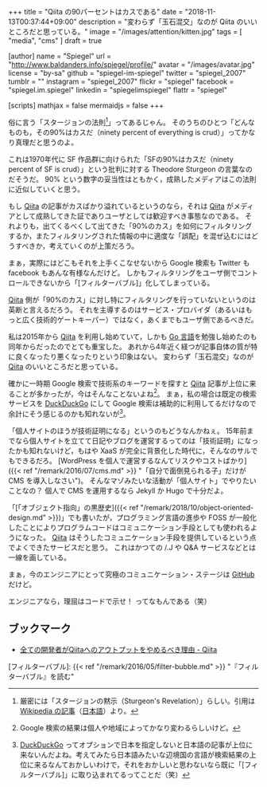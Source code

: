 +++
title = "Qiita の90パーセントはカスである"
date =  "2018-11-13T00:37:44+09:00"
description = "変わらず「玉石混交」なのが Qiita のいいところだと思っている。"
image = "/images/attention/kitten.jpg"
tags = [ "media", "cms" ]
draft = true

[author]
  name      = "Spiegel"
  url       = "http://www.baldanders.info/spiegel/profile/"
  avatar    = "/images/avatar.jpg"
  license   = "by-sa"
  github    = "spiegel-im-spiegel"
  twitter   = "spiegel_2007"
  tumblr    = ""
  instagram = "spiegel_2007"
  flickr    = "spiegel"
  facebook  = "spiegel.im.spiegel"
  linkedin  = "spiegelimspiegel"
  flattr    = "spiegel"

[scripts]
  mathjax = false
  mermaidjs = false
+++

俗に言う「スタージョンの法則[^sr1]」ってあるじゃん。
そのうちのひとつ「どんなものも，その90%はカスだ（ninety percent of everything is crud）」ってかなり真理だと思うのよ。

[^sr1]: 厳密には「スタージョンの黙示（Sturgeon's Revelation）」らしい。引用は [Wikipedia の記事](https://en.wikipedia.org/wiki/Sturgeon%27s_law "Sturgeon's law - Wikipedia")（[日本語](https://ja.wikipedia.org/wiki/%E3%82%B9%E3%82%BF%E3%83%BC%E3%82%B8%E3%83%A7%E3%83%B3%E3%81%AE%E6%B3%95%E5%89%87 "スタージョンの法則 - Wikipedia")）より。

これは1970年代に SF 作品群に向けられた「SFの90%はカスだ（ninety percent of SF is crud）」という批判に対する Theodore Sturgeon の言葉なのだそうだ。
90% という数字の妥当性はともかく，成熟したメディアはこの法則に近似していくと思う。

もし [Qiita] の記事がカスばかり溢れているというのなら，それは [Qiita] がメディアとして成熟してきた証でありユーザとしては歓迎すべき事態なのである。
それよりも，出てくるべくして出てきた「90%のカス」を如何にフィルタリングするか，またフィルタリングされた情報の中に適度な「誤配」を混ぜ込むにはどうすべきか，考えていくのが上策だろう。

まぁ，実際にはどこもそれを上手くこなせないから Google 検索も Twitter も facebook もあんな有様なんだけど。
しかもフィルタリングをユーザ側でコントロールできないから「[フィルターバブル]」化してしまっている。

[Qiita] 側が「90%のカス」に対し特にフィルタリングを行っていないというのは英断と言えるだろう。
それを主導するのはサービス・プロバイダ（あるいはもっと広く技術的ゲートキーパー）ではなく，あくまでもユーザ側であるべきだ。

私は2015年から [Qiita] を利用し始めていて，しかも [Go 言語]を勉強し始めたのも同年からだったのでとても重宝した。
あれから4年近く経つが記事自体の質が特に良くなったり悪くなったりという印象はない。
変わらず「玉石混交」なのが [Qiita] のいいところだと思っている。

確かに一時期 Google 検索で技術系のキーワードを探すと [Qiita] 記事が上位に来ることが多かったが，今はそんなことないよね[^gs1]。
まぁ，私の場合は既定の検索サービスを [DuckDuckGo] にして Google 検索は補助的に利用してるだけなので余計にそう感じるのかも知れないが[^ddg1]。

[^gs1]: Google 検索の結果は個人や地域によってかなり変わるらしいけど。
[^ddg1]: [DuckDuckGo] ってオプションで日本を指定しないと日本語の記事が上位に来ないんだよね。考えてみたら日本語みたいな辺境国の言語が検索結果の上位に来るなんておかしいわけで，それをおかしいと思わないなら既に「[フィルターバブル]」に取り込まれてるってことだ（笑）

「個人サイトのほうが技術証明になる」というのもどうなんかねぇ。
15年前までなら個人サイトを立てて日記やブログを運営するってのは「技術証明」になったかも知れないけど，もはや XaaS が完全に背景化した時代に，そんなのサルでもできるだろ。
[WordPress を個人で運営するなんてリスクやコストばかり]({{< ref "/remark/2016/07/cms.md" >}} "「自分で面倒見られる子」だけが CMS を導入しなさい")。
そんなマゾみたいな活動が「個人サイト」でやりたいことなの？ 個人で CMS を運用するなら Jekyll か Hugo で十分だよ。

「[「オブジェクト指向」の黒歴史]({{< ref "/remark/2018/10/object-oriented-design.md" >}})」でも書いたが，プログラミング言語の進歩や FOSS が一般化したことによりプログラムコードはコミュニケーション手段としても使われるようになった。
[Qiita] はそうしたコミュニケーション手段を提供しているという点でよくできたサービスだと思う。
これはかつての /.J や Q&A サービスなどとは一線を画している。

まぁ，今のエンジニアにとって究極のコミュニケーション・ステージは [GitHub](https://github.com/) だけど。

エンジニアなら，理屈はコードで示せ！ ってなもんである（笑）

## ブックマーク

- [全ての開発者がQiitaへのアウトプットをやめるべき理由 - Qiita](https://qiita.com/qiitadaisuki/items/2160a390ce91283707a1)

[Qiita]: https://qiita.com/
[Go 言語]: https://golang.org/ "The Go Programming Language"
[DuckDuckGo]: https://duckduckgo.com/
[フィルターバブル]: {{< ref "/remark/2016/05/filter-bubble.md" >}} "『フィルターバブル』を読む"

